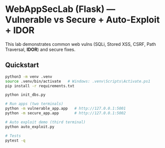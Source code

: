 # WebAppSecLab (Flask) — Vulnerable vs Secure + Auto-Exploit + IDOR

This lab demonstrates common web vulns (SQLi, Stored XSS, CSRF, Path Traversal, **IDOR**) and secure fixes.

## Quickstart
```bash
python3 -m venv .venv
source .venv/bin/activate   # Windows: .venv\Scripts\Activate.ps1
pip install -r requirements.txt

python init_dbs.py

# Run apps (two terminals)
python -m vulnerable_app.app   # http://127.0.0.1:5001
python -m secure_app.app       # http://127.0.0.1:5002

# Auto exploit demo (third terminal)
python auto_exploit.py

# Tests
pytest -q
```
